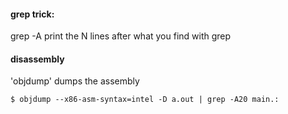 
#### grep trick:

grep -A<N> print the N lines after what you find with grep

#### disassembly

'objdump' dumps the assembly

```
$ objdump --x86-asm-syntax=intel -D a.out | grep -A20 main.:
```

